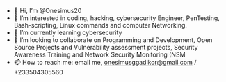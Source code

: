 - 👋 Hi, I’m @Onesimus20
- 👀 I’m interested in coding, hacking, cybersecurity Engineer, PenTesting, Bash-scripting, Linux commands and  computer Networking.
- 🌱 I’m currently learning cybersecurity
- 💞️ I’m looking to collaborate on Programming and Development, Open Source Projects and Vulnerability assessment projects, Security Awareness Training and Network Security Monitoring (NSM
- 📫 How to reach me: email me, onesimusggadikor@gmail.com / +233504305560
   

<!---
Onesimus20/Onesimus20 is a ✨ special ✨ repository because its `README.md` (this file) appears on your GitHub profile.
You can click the Preview link to take a look at your changes.
--->
